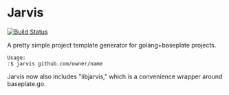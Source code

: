 # Jarvis

[![Build Status](https://travis-ci.org/fizx/jarvis.svg?branch=master)](https://travis-ci.org/fizx/jarvis)

A pretty simple project template generator for golang+baseplate projects.  

    Usage:
    :$ jarvis github.com/owner/name

Jarvis now also includes "libjarvis," which is a convenience wrapper around baseplate.go.